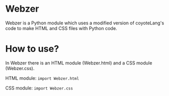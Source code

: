 # Webzer
Webzer is a Python module which uses a modified version of coyoteLang's code to make HTML and CSS files with Python code.

# How to use?
In Webzer there is an HTML module (Webzer.html) and a CSS module (Webzer.css).

HTML module:
```import Webzer.html```

CSS module:
```import Webzer.css```

